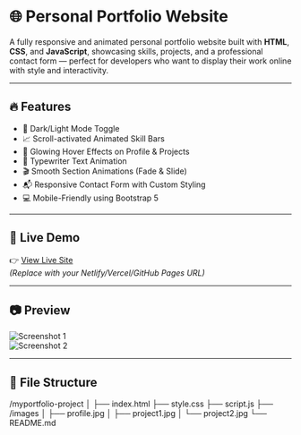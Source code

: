 # 🌐 Personal Portfolio Website

A fully responsive and animated personal portfolio website built with **HTML**, **CSS**, and **JavaScript**, showcasing skills, projects, and a professional contact form — perfect for developers who want to display their work online with style and interactivity.

---

## 🔥 Features

- 🌙 Dark/Light Mode Toggle
- 📈 Scroll-activated Animated Skill Bars
- 🎨 Glowing Hover Effects on Profile & Projects
- 🧠 Typewriter Text Animation
- 🎬 Smooth Section Animations (Fade & Slide)
- 📬 Responsive Contact Form with Custom Styling
- 💻 Mobile-Friendly using Bootstrap 5

---

## 🚀 Live Demo

👉 [View Live Site](https://myportfolio-99.netlify.app/)  
*(Replace with your Netlify/Vercel/GitHub Pages URL)*

---

## 📷 Preview

![Screenshot 1](images/project1.jpg)  
![Screenshot 2](images/project2.jpg)

---

## 📁 File Structure

/myportfolio-project
│
├── index.html
├── style.css
├── script.js
├── /images
│ ├── profile.jpg
│ ├── project1.jpg
│ └── project2.jpg
└── README.md
